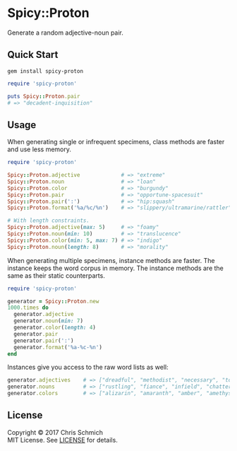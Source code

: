 # Spicy::Proton
Generate a random adjective-noun pair.

## Quick Start

`gem install spicy-proton`

```ruby
require 'spicy-proton'

puts Spicy::Proton.pair
# => "decadent-inquisition"
```

## Usage

When generating single or infrequent specimens, class methods are faster and use less memory.

```ruby
require 'spicy-proton'

Spicy::Proton.adjective             # => "extreme"
Spicy::Proton.noun                  # => "loan"
Spicy::Proton.color                 # => "burgundy"
Spicy::Proton.pair                  # => "opportune-spacesuit"
Spicy::Proton.pair(':')             # => "hip:squash"
Spicy::Proton.format('%a/%c/%n')    # => "slippery/ultramarine/rattler"

# With length constraints.
Spicy::Proton.adjective(max: 5)     # => "foamy"
Spicy::Proton.noun(min: 10)         # => "translucence"
Spicy::Proton.color(min: 5, max: 7) # => "indigo"
Spicy::Proton.noun(length: 8)       # => "morality"
```

When generating multiple specimens, instance methods are faster. The instance keeps the word corpus in memory. The instance methods are the same as their static counterparts.

```ruby
require 'spicy-proton'

generator = Spicy::Proton.new
1000.times do 
  generator.adjective
  generator.noun(min: 7)
  generator.color(length: 4) 
  generator.pair
  generator.pair(':')
  generator.format('%a-%c-%n')
end
```

Instances give you access to the raw word lists as well:

```ruby
generator.adjectives    # => ["dreadful", "methodist", "necessary", "tough", ...]
generator.nouns         # => ["rustling", "fiance", "infield", "chatter", ...]
generator.colors        # => ["alizarin", "amaranth", "amber", "amethyst", ...]
```

## License

Copyright &copy; 2017 Chris Schmich  
MIT License. See [LICENSE](LICENSE) for details.
